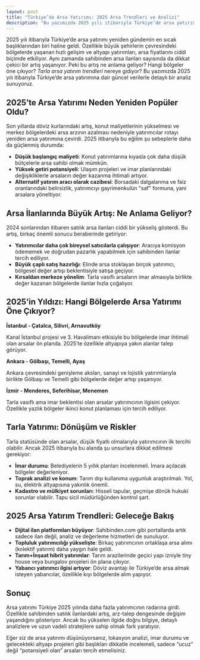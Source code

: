 ```yaml
---
layout: post
title: "Türkiye’de Arsa Yatırımı: 2025 Arsa Trendleri ve Analizi"
description: "Bu yazımızda 2025 yılı itibarıyla Türkiye’de arsa yatırımına dair güncel verilerle detaylı bir analiz sunuyoruz."
---
```


2025 yılı itibarıyla Türkiye’de arsa yatırımı yeniden gündemin en sıcak başlıklarından biri haline geldi. Özellikle büyük şehirlerin çevresindeki bölgelerde yaşanan hızlı gelişim ve altyapı yatırımları, arsa fiyatlarını ciddi biçimde etkiliyor. Aynı zamanda sahibinden arsa ilanları sayısında da dikkat çekici bir artış yaşanıyor. Peki bu artış ne anlama geliyor? Hangi bölgeler öne çıkıyor? *Tarla arsa yatırım trendleri* nereye gidiyor? Bu yazımızda 2025 yılı itibarıyla Türkiye’de arsa yatırımına dair güncel verilerle detaylı bir analiz sunuyoruz.

## 2025’te Arsa Yatırımı Neden Yeniden Popüler Oldu?

Son yıllarda döviz kurlarındaki artış, konut maliyetlerinin yükselmesi ve merkez bölgelerdeki arsa arzının azalması nedeniyle yatırımcılar rotayı yeniden arsa yatırımına çevirdi. 2025 itibarıyla bu eğilim şu sebeplerle daha da güçlenmiş durumda:

- **Düşük başlangıç maliyeti**: Konut yatırımlarına kıyasla çok daha düşük bütçelerle arsa sahibi olmak mümkün.
- **Yüksek getiri potansiyeli**: Ulaşım projeleri ve imar planlarındaki değişikliklerle arsaların değer kazanma ihtimali artıyor.
- **Alternatif yatırım aracı olarak cazibesi**: Borsadaki dalgalanma ve faiz oranlarındaki belirsizlik, yatırımcıyı gayrimenkulün "saf" formuna, yani arsalara yöneltiyor.

## Arsa İlanlarında Büyük Artış: Ne Anlama Geliyor?

2024 sonlarından itibaren satılık arsa ilanları ciddi bir yükseliş gösterdi. Bu artış, birkaç önemli sonucu beraberinde getiriyor:

- **Yatırımcılar daha çok bireysel satıcılarla çalışıyor**: Aracıya komisyon ödememek ve doğrudan pazarlık yapabilmek için sahibinden ilanlar tercih ediliyor.
- **Büyük çaplı satış hazırlığı**: Elinde arsa stoklayan birçok yatırımcı, bölgesel değer artışı beklentisiyle satışa geçiyor.
- **Kırsaldan merkeze yönelim**: Tarla vasıflı arsaların imar almasıyla birlikte değer kazanan bölgelerde ilanlar hızla çoğalıyor.

## 2025’in Yıldızı: Hangi Bölgelerde Arsa Yatırımı Öne Çıkıyor?

**İstanbul - Çatalca, Silivri, Arnavutköy**

Kanal İstanbul projesi ve 3. Havalimanı etkisiyle bu bölgelerde imar ihtimali olan arsalar ön planda. 2025’te özellikle altyapıya yakın alanlar talep görüyor.

**Ankara - Gölbaşı, Temelli, Ayaş**

Ankara çevresindeki genişleme aksları, sanayi ve lojistik yatırımlarıyla birlikte Gölbaşı ve Temelli gibi bölgelerde değer artışı yaşanıyor.

**İzmir - Menderes, Seferihisar, Menemen**

Tarla vasıflı ama imar beklentisi olan arsalar yatırımcının ilgisini çekiyor. Özellikle yazlık bölgeler ikinci konut planlaması için tercih ediliyor.

## Tarla Yatırımı: Dönüşüm ve Riskler

Tarla statüsünde olan arsalar, düşük fiyatlı olmalarıyla yatırımcının ilk tercihi olabilir. Ancak 2025 itibarıyla bu alanda şu unsurlara dikkat edilmesi gerekiyor:

- **İmar durumu**: Belediyelerin 5 yıllık planları incelenmeli. İmara açılacak bölgeler değerleniyor.
- **Toprak analizi ve konum**: Tarım dışı kullanıma uygunluk araştırılmalı. Yol, su, elektrik altyapısına yakınlık önemli.
- **Kadastro ve mülkiyet sorunları**: Hisseli tapular, geçmişe dönük hukuki sorunlar olabilir. Tapu sicil müdürlüğünden kontrol şart.

## 2025 Arsa Yatırım Trendleri: Geleceğe Bakış

- **Dijital ilan platformları büyüyor**: Sahibinden.com gibi portallarda artık sadece ilan değil, analiz ve değerleme hizmetleri de sunuluyor.
- **Topluluk yatırımcılığı yükselişte**: Birkaç yatırımcının ortaklaşa arsa alımı (kolektif yatırım) daha yaygın hale geldi.
- **Tarım+İnşaat hibrit yatırımlar**: Tarım arazilerinde geçici yapı izniyle tiny house veya bungalov projeleri ön plana çıkıyor.
- **Yabancı yatırımcı ilgisi artıyor**: Döviz avantajı ile Türkiye’de arsa almak isteyen yabancılar, özellikle kıyı bölgelerde alım yapıyor.

## Sonuç

Arsa yatırımı Türkiye 2025 yılında daha fazla yatırımcının radarına girdi. Özellikle sahibinden satılık ilanlardaki artış, arz-talep dengesinde değişim yaşandığını gösteriyor. Ancak bu yükselen ilgide doğru bilgiye, detaylı analizlere ve uzun vadeli stratejilere sahip olmak fark yaratıyor.

Eğer siz de arsa yatırımı düşünüyorsanız, lokasyon analizi, imar durumu ve gelecekteki altyapı projeleri gibi başlıkları dikkatle incelemeli, sadece “ucuz” değil “potansiyeli olan” arsaları tercih etmelisiniz.